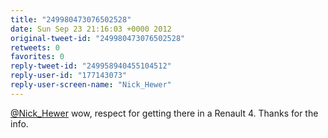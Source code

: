 ```yaml
---
title: "249980473076502528"
date: Sun Sep 23 21:16:03 +0000 2012
original-tweet-id: "249980473076502528"
retweets: 0
favorites: 0
reply-tweet-id: "249958940455104512"
reply-user-id: "177143073"
reply-user-screen-name: "Nick_Hewer"
---
```

<a href="https://twitter.com/Nick_Hewer">@Nick_Hewer</a> wow, respect for getting there in a Renault 4. Thanks for the info.
